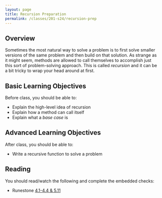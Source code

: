 ```yaml
---
layout: page
title: Recursion Preparation
permalink: /classes/201-s24/recursion-prep
---
```


## Overview
Sometimes the most natural way to solve a problem is to first solve smaller versions of the same problem and then build on that solution.
As strange as it might seem, methods are allowed to call themselves to accomplish just this sort of problem-solving approach.
This is called *recursion* and it can be a bit tricky to wrap your head around at first.

## Basic Learning Objectives
Before class, you should be able to:
* Explain the high-level idea of recursion
* Explain how a method can call itself
* Explain what a *base case* is

## Advanced Learning Objectives
After class, you should be able to:
* Write a recursive function to solve a problem

## Reading
You should read/watch the following and complete the embedded checks:
* Runestone [4.1-4.4 & 5.11](https://moodle.carleton.edu/mod/lti/view.php?id=937726)

